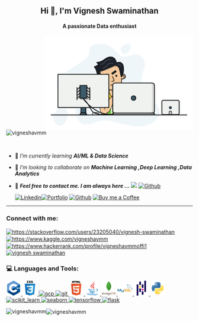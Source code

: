 <h2 align="center">Hi 👋, I'm Vignesh Swaminathan</h2>
<h4 align="center">A passionate Data enthusiast</h4>

<img align="right" alt="coding" width="400" src="https://raw.githubusercontent.com/rajpratyush/rajpratyush/master/me_1.gif">

<p align="left"> <img src="https://komarev.com/ghpvc/?username=vigneshavmm&label=Profile%20views&color=0e75b6&style=flat" alt="vigneshavmm" /> </p>

<p align="left"> <a href="https://twitter.com/" target="blank"><img src="https://img.shields.io/twitter/follow/?logo=twitter&style=for-the-badge" alt="" /></a> </p>

- 🌱 _I’m currently learning **AI/ML & Data Science**_

- 👯 _I’m looking to collaborate on **Machine Learning ,Deep Learning ,Data Analytics**_

- 📝 ***Feel free to contact me. I am always here ...*** <img src="https://media.giphy.com/media/WUlplcMpOCEmTGBtBW/giphy.gif" width="30">  [![Github](https://img.shields.io/github/followers/vigneshavmm?label=Follow%20Me&style=social)](https://github.com/vigneshavmm)

     [![Linkedin](https://img.shields.io/badge/-LinkedIn-blue?style=flat&logo=Linkedin&logoColor=white)](https://www.linkedin.com/in/vigneshavmm/)[![Portfolio](https://img.shields.io/badge/-Portfolio-red?style=flat&logo=appveyor&logoColor=white)](https://www.datascienceportfol.io/vigneshavmm)
[![Github](https://img.shields.io/badge/-Github-000?style=flat&logo=Github&logoColor=white)](https://github.com/vigneshavmm)
[![Buy me a Coffee](https://img.shields.io/badge/-buymeacoffe-yellow?style=flat&logo=buymeacoffee&logoColor=white)](https://www.buymeacoffee.com/vigneshavmm)
---
<h3 align="left">Connect with me:</h3>
<p align="left">
<a href="https://stackoverflow.com/users/https://stackoverflow.com/users/23205040/vignesh-swaminathan" target="blank"><img align="center" src="https://raw.githubusercontent.com/rahuldkjain/github-profile-readme-generator/master/src/images/icons/Social/stack-overflow.svg" alt="https://stackoverflow.com/users/23205040/vignesh-swaminathan" height="30" width="40" /></a>
<a href="https://kaggle.com/https://www.kaggle.com/vigneshavmm" target="blank"><img align="center" src="https://raw.githubusercontent.com/rahuldkjain/github-profile-readme-generator/master/src/images/icons/Social/kaggle.svg" alt="https://www.kaggle.com/vigneshavmm" height="30" width="40" /></a>
<a href="https://www.hackerrank.com/https://www.hackerrank.com/profile/vigneshavmmoffi1" target="blank"><img align="center" src="https://raw.githubusercontent.com/rahuldkjain/github-profile-readme-generator/master/src/images/icons/Social/hackerrank.svg" alt="https://www.hackerrank.com/profile/vigneshavmmoffi1" height="30" width="40" /></a>
<a href="https://www.leetcode.com/vignesh swaminathan" target="blank"><img align="center" src="https://raw.githubusercontent.com/rahuldkjain/github-profile-readme-generator/master/src/images/icons/Social/leet-code.svg" alt="vignesh swaminathan" height="30" width="40" /></a>
</p>

<h3 align="left"> 💻 Languages and Tools:</h3>
<p align="left"> <a href="https://www.w3schools.com/cpp/" target="_blank" rel="noreferrer"> <img src="https://raw.githubusercontent.com/devicons/devicon/master/icons/cplusplus/cplusplus-original.svg" alt="cplusplus" width="40" height="40"/> </a> <a href="https://www.w3schools.com/css/" target="_blank" rel="noreferrer"> <img src="https://raw.githubusercontent.com/devicons/devicon/master/icons/css3/css3-original-wordmark.svg" alt="css3" width="40" height="40"/> </a> <a href="https://cloud.google.com" target="_blank" rel="noreferrer"> <img src="https://www.vectorlogo.zone/logos/google_cloud/google_cloud-icon.svg" alt="gcp" width="40" height="40"/> </a> <a href="https://git-scm.com/" target="_blank" rel="noreferrer"> <img src="https://www.vectorlogo.zone/logos/git-scm/git-scm-icon.svg" alt="git" width="40" height="40"/> </a> <a href="https://www.w3.org/html/" target="_blank" rel="noreferrer"> <img src="https://raw.githubusercontent.com/devicons/devicon/master/icons/html5/html5-original-wordmark.svg" alt="html5" width="40" height="40"/> </a> <a href="https://www.java.com" target="_blank" rel="noreferrer"> <img src="https://raw.githubusercontent.com/devicons/devicon/master/icons/java/java-original.svg" alt="java" width="40" height="40"/> </a> <a href="https://www.mongodb.com/" target="_blank" rel="noreferrer"> <img src="https://raw.githubusercontent.com/devicons/devicon/master/icons/mongodb/mongodb-original-wordmark.svg" alt="mongodb" width="40" height="40"/> </a> <a href="https://www.mysql.com/" target="_blank" rel="noreferrer"> <img src="https://raw.githubusercontent.com/devicons/devicon/master/icons/mysql/mysql-original-wordmark.svg" alt="mysql" width="40" height="40"/> </a> <a href="https://pandas.pydata.org/" target="_blank" rel="noreferrer"> <img src="https://raw.githubusercontent.com/devicons/devicon/2ae2a900d2f041da66e950e4d48052658d850630/icons/pandas/pandas-original.svg" alt="pandas" width="40" height="40"/> </a> <a href="https://www.python.org" target="_blank" rel="noreferrer"> <img src="https://raw.githubusercontent.com/devicons/devicon/master/icons/python/python-original.svg" alt="python" width="40" height="40"/> </a> <a href="https://scikit-learn.org/" target="_blank" rel="noreferrer"> <img src="https://upload.wikimedia.org/wikipedia/commons/0/05/Scikit_learn_logo_small.svg" alt="scikit_learn" width="40" height="40"/> </a> <a href="https://seaborn.pydata.org/" target="_blank" rel="noreferrer"> <img src="https://seaborn.pydata.org/_images/logo-mark-lightbg.svg" alt="seaborn" width="40" height="40"/> </a> <a href="https://www.tensorflow.org" target="_blank" rel="noreferrer"> <img src="https://www.vectorlogo.zone/logos/tensorflow/tensorflow-icon.svg" alt="tensorflow" width="40" height="40"/> </a><a href="https://flask.palletsprojects.com/" target="_blank" rel="noreferrer"> <img src="https://www.vectorlogo.zone/logos/pocoo_flask/pocoo_flask-icon.svg" alt="flask" width="40" height="40"/> </a> </p>

<p><img align="left" src="https://github-readme-stats.vercel.app/api/top-langs?username=vigneshavmm&show_icons=true&locale=en&layout=compact" alt="vigneshavmm" /></p>

<p><img align="center" src="https://github-readme-streak-stats.herokuapp.com/?user=vigneshavmm&" alt="vigneshavmm" /></p>
